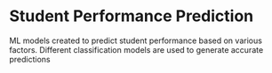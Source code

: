 # Student Performance Prediction
 ML models created to predict student performance based on various factors. Different classification models are used to generate accurate predictions
